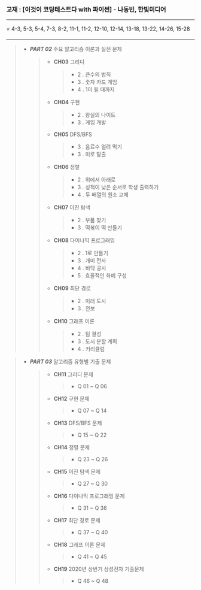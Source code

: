 ### 교재 : [이것이 코딩테스트다 with 파이썬] - 나동빈, 한빛미디어

<hr>

⭐ 4-3, 5-3, 5-4, 7-3, 8-2, 11-1, 11-2, 12-10, 12-14, 13-18, 13-22, 14-26, 15-28

<hr>

> * ___PART 02___  주요 알고리즘 이론과 실전 문제 
>    > + __CH03__ 그리디
>    >    > - 2 . 큰수의 법칙
>    >    > - 3 . 숫자 카드 게임
>    >    > - 4 . 1이 될 때까지
>    > + __CH04__ 구현
>    >    > - 2 . 왕실의 나이트
>    >    > - 3 . 게임 개발
>    > + __CH05__ DFS/BFS
>    >    > - 3 . 음료수 얼려 먹기
>    >    > - 3 . 미로 탈출
>    > + __CH06__ 정렬
>    >    > - 2 . 위에서 아래로
>    >    > - 3 . 성적이 낮은 순서로 학생 출력하기
>    >    > - 4 . 두 배열의 원소 교체
>    > + __CH07__ 이진 탐색
>    >    > - 2 . 부품 찾기
>    >    > - 3 . 떡볶이 떡 만들기
>    > + __CH08__ 다이나믹 프로그래밍
>    >    > - 2 . 1로 만들기
>    >    > - 3 . 개미 전사
>    >    > - 4 . 바닥 공사
>    >    > - 5 . 효율적인 화폐 구성
>    > + __CH09__ 최단 경로
>    >    > - 2 . 미래 도시
>    >    > - 3 . 전보
>    > + __CH10__ 그래프 이론
>    >    > - 2 . 팀 결성
>    >    > - 3 . 도시 분할 계획
>    >    > - 4 . 커리큘럼

> * ___PART 03___  알고리즘 유형별 기출 문제 
>    > + __CH11__ 그리디 문제
>    >    > - Q 01 ~ Q 06
>    > + __CH12__ 구현 문제
>    >    > - Q 07 ~ Q 14
>    > + __CH13__ DFS/BFS 문제
>    >    > - Q 15 ~ Q 22
>    > + __CH14__ 정렬 문제
>    >    > - Q 23 ~ Q 26
>    > + __CH15__ 이진 탐색 문제
>    >    > - Q 27 ~ Q 30
>    > + __CH16__ 다이나믹 프로그래밍 문제
>    >    > - Q 31 ~ Q 36
>    > + __CH17__ 최단 경로 문제
>    >    > - Q 37 ~ Q 40
>    > + __CH18__ 그래프 이론 문제
>    >    > - Q 41 ~ Q 45
>    > + __CH19__ 2020년 상반기 삼성전자 기출문제
>    >    > - Q 46 ~ Q 48
